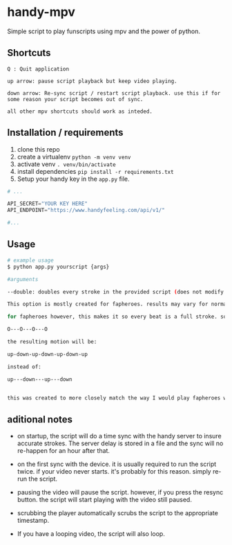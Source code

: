 # handy-mpv

Simple script to play funscripts using mpv and the power of python.

## Shortcuts

```
Q : Quit application

up arrow: pause script playback but keep video playing.

down arrow: Re-sync script / restart script playback. use this if for some reason your script becomes out of sync.

all other mpv shortcuts should work as inteded.

```

## Installation / requirements

1. clone this repo
2. create a virtualenv `python -m venv venv`
3. activate venv `. venv/bin/activate`
4. install dependencies `pip install -r requirements.txt`
5. Setup your handy key in the `app.py` file.
```python
# ...

API_SECRET="YOUR KEY HERE"
API_ENDPOINT="https://www.handyfeeling.com/api/v1/"

#...
```

## Usage
```bash
# example usage
$ python app.py yourscript {args}

#arguments

--double: doubles every stroke in the provided script (does not modify the actual file)

This option is mostly created for fapheroes. results may vary for normal scripts but sometimes creates very interesting results.

for fapheroes however, this makes it so every beat is a full stroke. so assuming you have 4 beats such as:

O---O---O---O

the resulting motion will be:

up-down-up-down-up-down-up

instead of:

up---down---up---down


this was created to more closely match the way I would play fapheroes without the handy.

```

## aditional notes

* on startup, the script will do a time sync with the handy server to insure accurate strokes. The server delay is stored in a file and the sync will no re-happen for an hour after that.

* on the first sync with the device. it is usually required to run the script twice. if your video never starts. it's probably for this reason. simply re-run the script.

* pausing the video will pause the script. however, if you press the resync button. the script will start playing with the video still paused.

* scrubbing the player automatically scrubs  the script to the appropriate timestamp.

* If you have a looping video, the script will also loop.
